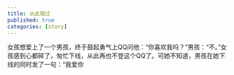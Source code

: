 ```yaml
---
title: 从此错过
published: true
categories: [story]
---
```


女孩想爱上了一个男孩，终于鼓起勇气上QQ问他：“你喜欢我吗？”男孩：“不。”女孩感到心都碎了，匆忙下线，从此再也不登这个QQ了。可她不知道，男孩在她下线的同时发了一句：“我爱你


